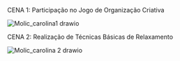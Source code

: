 CENA 1: Participação no Jogo de Organização Criativa

![Molic_carolina1 drawio](https://github.com/user-attachments/assets/3bec16e2-1e7b-40c0-a65a-9263ba1744f9)

CENA 2: Realização de Técnicas Básicas de Relaxamento

![Molic_carolina 2 drawio](https://github.com/user-attachments/assets/5c48fbff-4422-43ca-aafd-0f3e16463d89)
